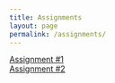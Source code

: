 ```yaml
---
title: Assignments
layout: page
permalink: /assignments/
---
```

[Assignment #1](/PHY309/assignments/wk1)<br>
[Assignment #2](/PHY309/assignments/wk2)<br>
